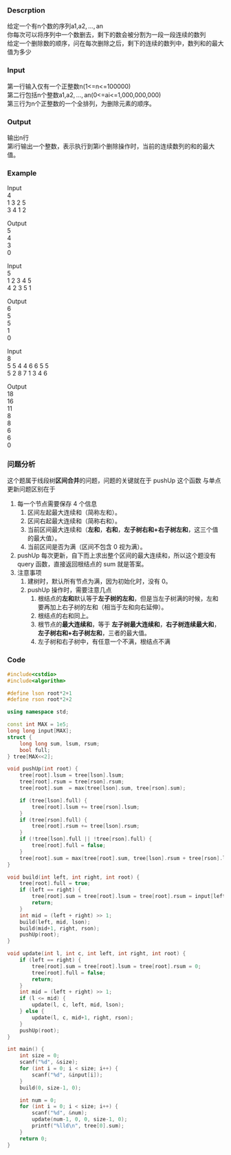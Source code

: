 ### Descrption
给定一个有n个数的序列a1,a2, ..., an  
你每次可以将序列中一个数删去，剩下的数会被分割为一段一段连续的数列  
给定一个删除数的顺序，问在每次删除之后，剩下的连续的数列中，数列和的最大值为多少  

### Input
第一行输入仅有一个正整数n(1<=n<=100000)  
第二行包括n个整数a1,a2, ..., an(0<=ai<=1,000,000,000)  
第三行为n个正整数的一个全排列，为删除元素的顺序。  

### Output
输出n行  
第i行输出一个整数，表示执行到第i个删除操作时，当前的连续数列的和的最大值。  

### Example
Input  
4  
1 3 2 5  
3 4 1 2 

Output  
5  
4  
3  
0  

Input  
5  
1 2 3 4 5  
4 2 3 5 1  

Output  
6  
5  
5  
1  
0  

Input  
8  
5 5 4 4 6 6 5 5  
5 2 8 7 1 3 4 6  

Output  
18  
16  
11  
8  
8  
6  
6  
0  

### 问题分析
这个题属于线段树**区间合并**的问题，问题的关键就在于 pushUp 这个函数
与单点更新问题区别在于
1. 每一个节点需要保存 4 个信息
    1. 区间左起最大连续和（简称左和）。
    1. 区间右起最大连续和（简称右和）。
    1. 当前区间最大连续和（**左和**，**右和**，**左子树右和+右子树左和**，这三个值的最大值）。
    1. 当前区间是否为满（区间不包含 0 视为满）。
1. pushUp 每次更新，自下而上求出整个区间的最大连续和，所以这个题没有 query 函数，直接返回根结点的 sum 就是答案。
1. 注意事项
    1. 建树时，默认所有节点为满，因为初始化时，没有 0。
    1. pushUp 操作时，需要注意几点
        1. 根结点的**左和**默认等于**左子树的左和**，但是当左子树满的时候，左和要再加上右子树的左和（相当于左和向右延伸）。
        1. 根结点的右和同上。
        1. 根节点的**最大连续和**，等于 **左子树最大连续和**，**右子树连续最大和**，**左子树右和+右子树左和**，三者的最大值。
        1. 左子树和右子树中，有任意一个不满，根结点不满

### Code
```cpp
#include<cstdio>
#include<algorithm>

#define lson root*2+1
#define rson root*2+2

using namespace std;

const int MAX = 1e5;
long long input[MAX];
struct {
    long long sum, lsum, rsum;
    bool full;
} tree[MAX<<2];

void pushUp(int root) {
    tree[root].lsum = tree[lson].lsum;
    tree[root].rsum = tree[rson].rsum;
    tree[root].sum  = max(tree[lson].sum, tree[rson].sum);

    if (tree[lson].full) {
        tree[root].lsum += tree[rson].lsum;
    }
    if (tree[rson].full) {
        tree[root].rsum += tree[lson].rsum;
    }
    if (!tree[lson].full || !tree[rson].full) {
        tree[root].full = false;
    }
    tree[root].sum = max(tree[root].sum, tree[lson].rsum + tree[rson].lsum);
}

void build(int left, int right, int root) {
    tree[root].full = true;
    if (left == right) {
        tree[root].sum = tree[root].lsum = tree[root].rsum = input[left];
        return;
    }
    int mid = (left + right) >> 1;
    build(left, mid, lson);
    build(mid+1, right, rson);
    pushUp(root);
}

void update(int l, int c, int left, int right, int root) {
    if (left == right) {
        tree[root].sum = tree[root].lsum = tree[root].rsum = 0;
        tree[root].full = false;
        return;
    }
    int mid = (left + right) >> 1;
    if (l <= mid) {
        update(l, c, left, mid, lson);
    } else {
        update(l, c, mid+1, right, rson);
    }
    pushUp(root);
}

int main() {
    int size = 0;
    scanf("%d", &size);
    for (int i = 0; i < size; i++) {
        scanf("%d", &input[i]);
    }
    build(0, size-1, 0);

    int num = 0;
    for (int i = 0; i < size; i++) {
        scanf("%d", &num);
        update(num-1, 0, 0, size-1, 0);
        printf("%lld\n", tree[0].sum);
    }
    return 0;
}
```
